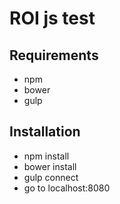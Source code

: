 ROI js test
===========

Requirements
------------
- npm
- bower
- gulp

Installation
------------
- npm install
- bower install
- gulp connect
- go to localhost:8080